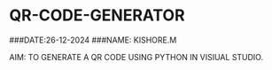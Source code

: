 # QR-CODE-GENERATOR

###DATE:26-12-2024
###NAME: KISHORE.M

AIM: TO GENERATE A QR CODE USING PYTHON IN VISIUAL STUDIO.
